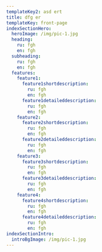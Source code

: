 ```yaml
---
templateKey2: asd ert
title: dfg er
templateKey: front-page
indexSectionHero:
  heroImage: /img/pic-1.jpg
  heading:
    ru: fgh
    en: fgh
  subheading:
    ru: fgh
    en: fgh
  features:
    feature1:
      feature1shortdescription:
        ru: fgh
        en: fgh
      feature1detaileddescription:
        ru: fgh
        en: fgh
    feature2:
      feature2shortdescription:
        ru: fgh
        en: fgh
      feature2detaileddescription:
        ru: fgh
        en: fgh
    feature3:
      feature3shortdescription:
        ru: fgh
        en: fgh
      feature3detaileddescription:
        ru: fgh
        en: fgh
    feature4:
      feature4shortdescription:
        ru: fgh
        en: fgh
      feature4detaileddescription:
        ru: fgh
        en: fgh
indexSectionIntro:
  introBgImage: /img/pic-1.jpg
---
```

